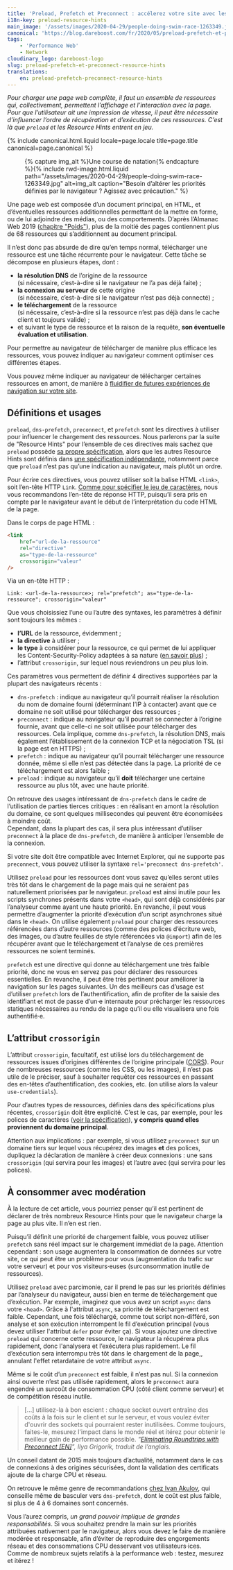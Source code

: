```yaml
---
title: 'Preload, Prefetch et Preconnect : accélerez votre site avec les Resource Hints'
i18n-key: preload-resource-hints
main_image: '/assets/images/2020-04-29/people-doing-swim-race-1263349.jpg'
canonical: 'https://blog.dareboost.com/fr/2020/05/preload-prefetch-et-preconnect-resource-hints/'
tags:
    - 'Performance Web'
    - Network
cloudinary_logo: dareboost-logo
slug: preload-prefetch-et-preconnect-resource-hints
translations:
    en: preload-prefetch-preconnect-resource-hints
---
```


_Pour charger une page web complète, il faut un ensemble de ressources qui,
collectivement, permettent l’affichage et l’interaction avec la page. Pour que
l’utilisateur ait une impression de vitesse, il peut être nécessaire
d’influencer l’ordre de récupération et d’exécution de ces ressources. C’est là
que `preload` et les Resource Hints entrent en jeu._

<!-- more -->

{% include canonical.html.liquid
    locale=page.locale
    title=page.title
    canonical=page.canonical
%}

<figure>
{% capture img_alt %}Une course de natation{% endcapture %}{% include rwd-image.html.liquid
path="/assets/images/2020-04-29/people-doing-swim-race-1263349.jpg"
alt=img_alt
caption="Besoin d’altérer les priorités définies par le navigateur ? Agissez avec précaution."
%}
</figure>

Une page web est composée d’un document principal, en HTML, et d’éventuelles
ressources additionnelles permettant de la mettre en forme, ou de lui adjoindre
des médias, ou des comportements. D’après l’Almanac Web 2019
([chapitre "Poids"](https://almanac.httparchive.org/fr/2019/page-weight#page-requests)),
plus de la moitié des pages contiennent plus de 68 ressources qui s’additionnent
au document principal.

Il n’est donc pas absurde de dire qu’en temps normal, télécharger une ressource
est une tâche récurrente pour le navigateur. Cette tâche se décompose en
plusieurs étapes, dont :

-   **la résolution DNS** de l’origine de la ressource  
    (si nécessaire, c’est-à-dire si le navigateur ne l’a pas déjà faite) ;
-   **la connexion au serveur** de cette origine  
    (si nécessaire, c’est-à-dire si le navigateur n’est pas déjà connecté) ;
-   **le téléchargement** de la ressource  
    (si nécessaire, c’est-à-dire si la ressource n’est pas déjà dans le cache
    client et toujours valide) ;
-   et suivant le type de ressource et la raison de la requête, **son éventuelle
    évaluation et utilisation**.

Pour permettre au navigateur de télécharger de manière plus efficace les
ressources, vous pouvez indiquer au navigateur comment optimiser ces différentes
étapes.

Vous pouvez même indiquer au navigateur de télécharger certaines ressources en
amont, de manière à
[fluidifier de futures expériences de navigation sur votre site](https://blog.dareboost.com/fr/2019/01/monitoring-synthetique-surveillance-parcours-utilisateur-scenario/).

## Définitions et usages

`preload`, `dns-prefetch`, `preconnect`, et `prefetch` sont les directives à
utiliser pour influencer le chargement des ressources. Nous parlerons par la
suite de "Resource Hints" pour l’ensemble de ces directives mais sachez que
`preload` possède [sa propre spécification](https://www.w3.org/TR/preload/),
alors que les autres Resource Hints sont définis dans
[une spécification indépendante](https://www.w3.org/TR/resource-hints/),
notamment parce que `preload` n’est pas qu’une indication au navigateur, mais
plutôt un ordre.

Pour écrire ces directives, vous pouvez utiliser soit la balise HTML `<link>`,
soit l’en-tête HTTP `Link`.
[Comme pour spécifier le jeu de caractères](https://blog.dareboost.com/fr/2018/11/encodage-meta-charset-content-type-header/),
nous vous recommandons l’en-tête de réponse HTTP, puisqu’il sera pris en compte
par le navigateur avant le début de l’interprétation du code HTML de la page.

Dans le corps de page HTML :

```html
<link
    href="url-de-la-ressource"
    rel="directive"
    as="type-de-la-ressource"
    crossorigin="valeur"
/>
```

Via un en-tête HTTP :

```
Link: <url-de-la-ressource>; rel="prefetch"; as="type-de-la-ressource"; crossorigin="valeur"
```

Que vous choisissiez l’une ou l’autre des syntaxes, les paramètres à définir
sont toujours les mêmes :

-   **l’URL** de la ressource, évidemment ;
-   **la directive** à utiliser ;
-   **le type** à considérer pour la ressource, ce qui permet de lui appliquer
    les Content-Security-Policy adaptées à sa nature
    ([en savoir plus](https://blog.dareboost.com/fr/2016/08/comment-implementer-content-security-policy/))
    ;
-   l’attribut `crossorigin`, sur lequel nous reviendrons un peu plus loin.

Ces paramètres vous permettent de définir 4 directives supportées par la plupart
des navigateurs récents :

-   `dns-prefetch` : indique au navigateur qu’il pourrait réaliser la résolution
    du nom de domaine fourni (déterminant l’IP à contacter) avant que ce domaine
    ne soit utilisé pour télécharger des ressources ;
-   `preconnect` : indique au navigateur qu’il pourrait se connecter à l’origine
    fournie, avant que celle-ci ne soit utilisée pour télécharger des
    ressources. Cela implique, comme `dns-prefetch`, la résolution DNS, mais
    également l’établissement de la connexion TCP et la négociation TSL (si la
    page est en HTTPS) ;
-   `prefetch` : indique au navigateur qu’il pourrait télécharger une ressource
    donnée, même si elle n’est pas détectée dans la page. La priorité de ce
    téléchargement est alors faible ;
-   `preload` : indique au navigateur qu’il **doit** télécharger une certaine
    ressource au plus tôt, avec une haute priorité.

On retrouve des usages intéressant de `dns-prefetch` dans le cadre de
l’utilisation de parties tierces critiques : en réalisant en amont la résolution
du domaine, ce sont quelques millisecondes qui peuvent être économisées à
moindre coût.  
Cependant, dans la plupart des cas, il sera plus intéressant d’utiliser
`preconnect` à la place de `dns-prefetch`, de manière à anticiper l’ensemble de
la connexion.

Si votre site doit être compatible avec Internet Explorer, qui ne supporte pas
`preconnect`, vous pouvez utiliser la syntaxe `rel='preconnect dns-prefetch'`.

Utilisez `preload` pour les ressources dont vous savez qu’elles seront utiles
très tôt dans le chargement de la page mais qui ne seraient pas naturellement
priorisées par le navigateur. `preload` est ainsi inutile pour les scripts
synchrones présents dans votre `<head>`, qui sont déjà considérés par
l’analyseur comme ayant une haute priorité. En revanche, il peut vous permettre
d’augmenter la priorité d’exécution d’un script asynchrones situé dans le
`<head>`. On utilise également `preload` pour charger des ressources référencées
dans d’autre ressources (comme des polices d’écriture web, des images, ou
d’autre feuilles de style référencées via `@import`) afin de les récupérer avant
que le téléchargement et l’analyse de ces premières ressources ne soient
terminés.

`prefetch` est une directive qui donne au téléchargement une très faible
priorité, donc ne vous en servez pas pour déclarer des ressources essentielles.
En revanche, il peut être très pertinent pour améliorer la navigation sur les
pages suivantes. Un des meilleurs cas d’usage est d’utiliser `prefetch` lors de
l’authentification, afin de profiter de la saisie des identifiant et mot de
passe d’un·e internaute pour précharger les ressources statiques nécessaires au
rendu de la page qu’il ou elle visualisera une fois authentifié·e.

## L’attribut `crossorigin`

L’attribut `crossorigin`, facultatif, est utilisé lors du téléchargement de
ressources issues d’origines différentes de l’origine principale
([CORS](https://developer.mozilla.org/fr/docs/Web/HTML/Reglages_des_attributs_CORS)).
Pour de nombreuses ressources (comme les CSS, ou les images), il n’est pas utile
de le préciser, sauf à souhaiter requêter ces ressources en passant des en-têtes
d’authentification, des cookies, etc. (on utilise alors la valeur
`use-credentials`).

Pour d’autres types de ressources, définies dans des spécifications plus
récentes, `crossorigin` doit être explicité. C’est le cas, par exemple, pour les
polices de caractères
([voir la spécification](https://drafts.csswg.org/css-fonts/#font-fetching-requirements)),
**y compris quand elles proviennent du domaine principal**.

Attention aux implications : par exemple, si vous utilisez `preconnect` sur un
domaine tiers sur lequel vous récupérez des images **et** des polices, dupliquez
la déclaration de manière à créer deux connexions : une sans `crossorigin` (qui
servira pour les images) et l’autre avec (qui servira pour les polices).

## À consommer avec modération

À la lecture de cet article, vous pourriez penser qu’il est pertinent de
déclarer de très nombreux Resource Hints pour que le navigateur charge la page
au plus vite. Il n’en est rien.

Puisqu’il définit une priorité de chargement faible, vous pouvez utiliser
`prefetch` sans réel impact sur le chargement immédiat de la page. Attention
cependant : son usage augmentera la consommation de données sur votre site, ce
qui peut être un problème pour vous (augmentation du trafic sur votre serveur)
et pour vos visiteurs·euses (surconsommation inutile de ressources).

Utilisez `preload` avec parcimonie, car il prend le pas sur les priorités
définies par l’analyseur du navigateur, aussi bien en terme de téléchargement
que d’exécution. Par exemple, imaginez que vous avez un script `async` dans
votre `<head>`. Grâce à l'attribut `async`, sa priorité de téléchargement est
faible. Cependant, une fois téléchargé, comme tout script non-différé, son
analyse et son exécution interrompent le fil d’exécution principal (vous devez
utiliser l'attribut `defer` pour éviter ça). Si vous ajoutez une directive
`preload` qui concerne cette ressource, le navigateur la récupérera plus
rapidement, donc l'analysera et l’exécutera plus rapidement. Le fil d’exécution
sera interrompu très tôt dans le chargement de la page,, annulant l'effet
retardataire de votre attribut `async`.

Même si le coût d’un `preconnect` est faible, il n’est pas nul. Si la connexion
ainsi ouverte n’est pas utilisée rapidement, alors le `preconnect` aura engendré
un surcoût de consommation CPU (côté client comme serveur) et de compétition
réseau inutile.

> […] utilisez-la à bon escient : chaque socket ouvert entraîne des coûts à la
> fois sur le client et sur le serveur, et vous voulez éviter d'ouvrir des
> sockets qui pourraient rester inutilisées. Comme toujours, faites-le, mesurez
> l'impact dans le monde réel et itérez pour obtenir le meilleur gain de
> performance possible.
> <cite>"<a href="https://www.igvita.com/2015/08/17/eliminating-roundtrips-with-preconnect/">Eliminating
> Roundtrips with Preconnect [EN]</a>", Ilya Grigorik, traduit de
> l’anglais.</cite>

Un conseil datant de 2015 mais toujours d’actualité, notamment dans le cas de
connexions à des origines sécurisées, dont la validation des certificats ajoute
de la charge CPU et réseau.

On retrouve le même genre de recommandations
[chez Ivan Akulov](https://3perf.com/blog/link-rels/), qui conseille même de
basculer vers `dns-prefetch`, dont le coût est plus faible, si plus de 4 à 6
domaines sont concernés.

Vous l’aurez compris, _un grand pouvoir implique de grandes responsabilités_. Si
vous souhaitez prendre la main sur les priorités attribuées nativement par le
navigateur, alors vous devez le faire de manière modérée et responsable, afin
d’éviter de reproduire des engorgements réseau et des consommations CPU
desservant vos utilisateurs·ices.  
Comme de nombreux sujets relatifs à la performance web : testez, mesurez et
itérez !

